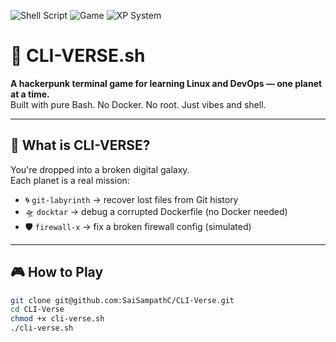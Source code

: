 ![Shell Script](https://img.shields.io/badge/Built%20With-Bash-blue)
![Game](https://img.shields.io/badge/Genre-Terminal%20RPG-purple)
![XP System](https://img.shields.io/badge/Feature-XP%20Ranking-yellow)


# 🌌 CLI-VERSE.sh

**A hackerpunk terminal game for learning Linux and DevOps — one planet at a time.**  
Built with pure Bash. No Docker. No root. Just vibes and shell.

---

## 🚀 What is CLI-VERSE?

You're dropped into a broken digital galaxy.  
Each planet is a real mission:

- 🌀 `git-labyrinth` → recover lost files from Git history
- 🛸 `docktar` → debug a corrupted Dockerfile (no Docker needed)
- 🛡️ `firewall-x` → fix a broken firewall config (simulated)

---

## 🎮 How to Play

```bash
git clone git@github.com:SaiSampathC/CLI-Verse.git
cd CLI-Verse
chmod +x cli-verse.sh
./cli-verse.sh

